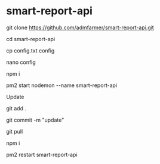 
# smart-report-api

git clone https://github.com/admfarmer/smart-report-api.git

cd smart-report-api

cp config.txt config

nano config

npm i

pm2 start nodemon --name smart-report-api


Update

git add .

git commit -m "update"

git pull

npm i

pm2 restart smart-report-api

